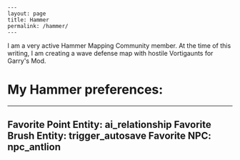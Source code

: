     ---
    layout: page
    title: Hammer
    permalink: /hammer/
    ---
I am a very  active Hammer Mapping Community member. At the time of this writing,
I am creating a wave defense map with hostile Vortigaunts for Garry's Mod.

# My Hammer preferences:
---
Favorite Point Entity: ai_relationship
Favorite Brush Entity: trigger_autosave
Favorite NPC: npc_antlion
---
